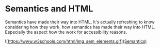 # Semantics and HTML
Semantics have made their way into HTML. It's actually refreshing to know considering how they work, how semantics has made their way into HTML. Especially the aspect how the work for accessibility reasons.

![https://www.w3schools.com/html/img_sem_elements.gif](Semantics)
